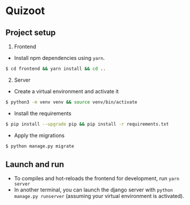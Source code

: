 # Quizoot

## Project setup

1. Frontend

- Install npm dependencies using `yarn`.

```bash
$ cd frontend && yarn install && cd ..
```

2. Server

- Create a virtual environment and activate it

```bash
$ python3 -m venv venv && source venv/bin/activate
```

- Install the requirements

```bash
$ pip install --upgrade pip && pip install -r requirements.txt
```

- Apply the migrations

```bash
$ python manage.py migrate
```

## Launch and run

- To compiles and hot-reloads the frontend for development, run `yarn server`
- In another terminal, you can launch the django server with `python manage.py runserver` (assuming your virtual environment is activated).
